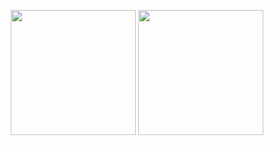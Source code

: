 
<p align="center">
    <img height="200px" src="https://github-readme-streak-stats.herokuapp.com/?user=PaytonWebber&hide_border=true&theme=dark" />
    <img height="200px" src="https://github-readme-stats.vercel.app/api/top-langs/?username=PaytonWebber&hide=html&hide_border=true&layout=compact&langs_count=8&theme=dark" />
</p>
<!--
**PaytonWebber/PaytonWebber** is a ✨ _special_ ✨ repository because its `README.md` (this file) appears on your GitHub profile.

Here are some ideas to get you started:

- 🔭 I’m currently working on ...
- 🌱 I’m currently learning ...
- 👯 I’m looking to collaborate on ...
- 🤔 I’m looking for help with ...
- 💬 Ask me about ...
- 📫 How to reach me: ...
- 😄 Pronouns: ...
- ⚡ Fun fact: ...
-->
